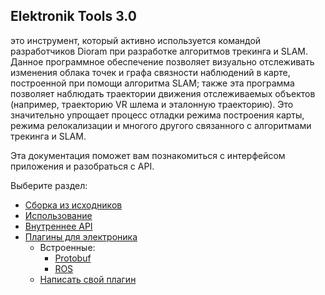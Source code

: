 ﻿## Elektronik Tools 3.0 

это инструмент, который активно используется командой разработчиков Dioram при разработке
алгоритмов трекинга и SLAM. Данное программное обеспечение позволяет визуально отслеживать изменения облака точек
и графа связности наблюдений в карте, построенной при помощи алгоритма SLAM; также эта программа позволяет наблюдать
траектории движения отслеживаемых объектов (например, траекторию VR шлема и эталонную траекторию).
Это значительно упрощает процесс отладки режима построения карты, режима релокализации и многого другого связанного
с алгоритмами трекинга и SLAM.

Эта документация поможет вам познакомиться с интерфейсом приложения и разобраться с API.

Выберите раздел:
- [Сборка из исходников](Build-RU.md)
- [Использование](Usage-RU.md)
- [Внутреннее API](API-RU.md)
- [Плагины для электроника](Plugins-RU.md)
  - Встроенные:
      - [Protobuf](Protobuf-RU.md)
      - [ROS](ROS-RU.md)
  - [Написать свой плагин](WritePlugin-RU.md)
